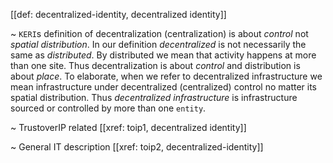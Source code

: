 [[def: decentralized-identity, decentralized identity]]

~ `KERI`s definition of decentralization (centralization) is about _control_ not _spatial distribution_. In our definition _decentralized_ is not necessarily the same as _distributed_. By distributed we mean that activity happens at more than one site. Thus decentralization is about _control_ and distribution is about _place_. To elaborate, when we refer to decentralized infrastructure we mean infrastructure under decentralized (centralized) control no matter its spatial distribution. Thus _decentralized infrastructure_ is infrastructure sourced or controlled by more than one `entity`.

~ TrustoverIP related [[xref: toip1, decentralized identity]]

~ General IT description [[xref: toip2, decentralized-identity]]
